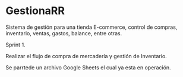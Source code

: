 # GestionaRR
Sistema de gestión para una tienda E-commerce, control de compras, inventario, ventas, gastos, balance, entre otras. 

Sprint 1.

Realizar el flujo de compra de mercadería y gestión de Inventario.

Se parrtede un archivo Google Sheets el cual ya esta en operación.


